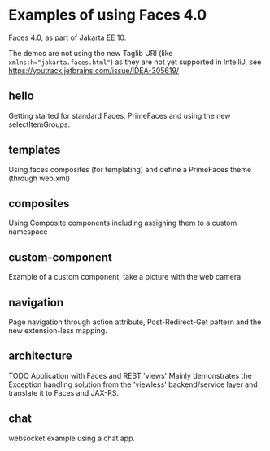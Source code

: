 # Examples of using Faces 4.0

Faces 4.0, as part of Jakarta EE 10.

The demos are not using the new Taglib URI (like `xmlns:h="jakarta.faces.html"`) as they are not yet supported in IntelliJ, see https://youtrack.jetbrains.com/issue/IDEA-305619/

## hello

Getting started for standard Faces, PrimeFaces and using the new selectItemGroups.

## templates

Using faces composites (for templating) and define a PrimeFaces theme (through web.xml)

## composites

Using Composite components including assigning them to a custom namespace

## custom-component

Example of a custom component, take a picture with the web camera.

## navigation

Page navigation through action attribute, Post-Redirect-Get pattern and the new extension-less mapping.

## architecture

TODO Application with Faces and REST 'views'  Mainly demonstrates the Exception handling solution from the 'viewless' backend/service layer and translate it to Faces and JAX-RS.

## chat

websocket example using a chat app.
